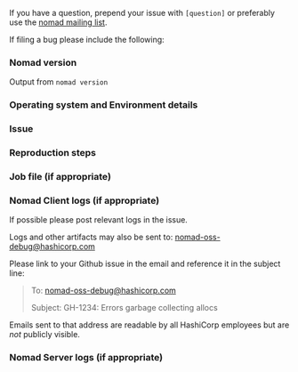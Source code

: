 If you have a question, prepend your issue with `[question]` or preferably use the [nomad mailing list](https://www.nomadproject.io/community.html).

If filing a bug please include the following:

### Nomad version
Output from `nomad version`

### Operating system and Environment details

### Issue

### Reproduction steps

### Job file (if appropriate)

### Nomad Client logs (if appropriate)
If possible please post relevant logs in the issue.

Logs and other artifacts may also be sent to: nomad-oss-debug@hashicorp.com

Please link to your Github issue in the email and reference it in the subject
line:

> To: nomad-oss-debug@hashicorp.com
>
> Subject: GH-1234: Errors garbage collecting allocs

Emails sent to that address are readable by all HashiCorp employees but are *not* publicly visible.

### Nomad Server logs (if appropriate)
